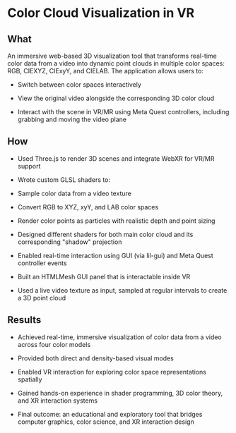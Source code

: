# Color Cloud Visualization in VR
## What
An immersive web-based 3D visualization tool that transforms real-time color data from a video into dynamic point clouds in multiple color spaces: RGB, CIEXYZ, CIExyY, and CIELAB. The application allows users to:

- Switch between color spaces interactively

- View the original video alongside the corresponding 3D color cloud

- Interact with the scene in VR/MR using Meta Quest controllers, including grabbing and moving the video plane

## How
- Used Three.js to render 3D scenes and integrate WebXR for VR/MR support

- Wrote custom GLSL shaders to:

 - Sample color data from a video texture

 - Convert RGB to XYZ, xyY, and LAB color spaces

 - Render color points as particles with realistic depth and point sizing

- Designed different shaders for both main color cloud and its corresponding "shadow" projection

- Enabled real-time interaction using GUI (via lil-gui) and Meta Quest controller events

- Built an HTMLMesh GUI panel that is interactable inside VR

- Used a live video texture as input, sampled at regular intervals to create a 3D point cloud

## Results
- Achieved real-time, immersive visualization of color data from a video across four color models

- Provided both direct and density-based visual modes

- Enabled VR interaction for exploring color space representations spatially

- Gained hands-on experience in shader programming, 3D color theory, and XR interaction systems

- Final outcome: an educational and exploratory tool that bridges computer graphics, color science, and XR interaction design
